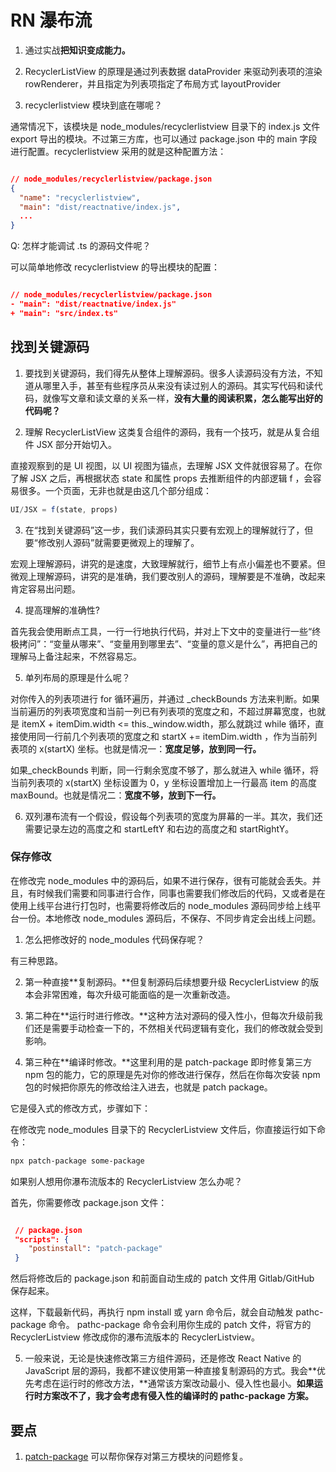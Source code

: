 # RN 瀑布流

1. 通过实战**把知识变成能力。**

2. RecyclerListView 的原理是通过列表数据 dataProvider 来驱动列表项的渲染 rowRenderer，并且指定为列表项指定了布局方式 layoutProvider

3. recyclerlistview 模块到底在哪呢？

通常情况下，该模块是 node_modules/recyclerlistview 目录下的 index.js 文件 export 导出的模块。不过第三方库，也可以通过 package.json 中的 main 字段进行配置。recyclerlistview 采用的就是这种配置方法：

```json

// node_modules/recyclerlistview/package.json
{
  "name": "recyclerlistview",
  "main": "dist/reactnative/index.js",
  ...
}
```

Q: 怎样才能调试 .ts 的源码文件呢？

可以简单地修改 recyclerlistview 的导出模块的配置：

```json

// node_modules/recyclerlistview/package.json
- "main": "dist/reactnative/index.js"
+ "main": "src/index.ts"
```

## 找到关键源码

1. 要找到关键源码，我们得先从整体上理解源码。很多人读源码没有方法，不知道从哪里入手，甚至有些程序员从来没有读过别人的源码。其实写代码和读代码，就像写文章和读文章的关系一样，**没有大量的阅读积累，怎么能写出好的代码呢？**

2. 理解 RecyclerListView 这类复合组件的源码，我有一个技巧，就是从复合组件 JSX 部分开始切入。

直接观察到的是 UI 视图，以 UI 视图为锚点，去理解 JSX 文件就很容易了。在你了解 JSX 之后，再根据状态 state 和属性 props 去推断组件的内部逻辑 f ，会容易很多。一个页面，无非也就是由这几个部分组成：

```js
UI/JSX = f(state, props)
```

3. 在“找到关键源码”这一步，我们读源码其实只要有宏观上的理解就行了，但要“修改别人源码”就需要更微观上的理解了。

宏观上理解源码，讲究的是速度，大致理解就行，细节上有点小偏差也不要紧。但微观上理解源码，讲究的是准确，我们要改别人的源码，理解要是不准确，改起来肯定容易出问题。

4. 提高理解的准确性?

首先我会使用断点工具，一行一行地执行代码，并对上下文中的变量进行一些“终极拷问”：“变量从哪来”、“变量用到哪里去”、“变量的意义是什么”，再把自己的理解马上备注起来，不然容易忘。

5. 单列布局的原理是什么呢？

对你传入的列表项进行 for 循环遍历，并通过 \_checkBounds 方法来判断。如果当前遍历的列表项宽度和当前一列已有列表项的宽度之和，不超过屏幕宽度，也就是 itemX + itemDim.width <= this.\_window.width，那么就跳过 while 循环，直接使用同一行前几个列表项的宽度之和 startX += itemDim.width ，作为当前列表项的 x(startX) 坐标。也就是情况一：**宽度足够，放到同一行。**

如果\_checkBounds 判断，同一行剩余宽度不够了，那么就进入 while 循环，将当前列表项的 x(startX) 坐标设置为 0，y 坐标设置增加上一行最高 item 的高度 maxBound。也就是情况二：**宽度不够，放到下一行。**

6. 双列瀑布流有一个假设，假设每个列表项的宽度为屏幕的一半。其次，我们还需要记录左边的高度之和 startLeftY 和右边的高度之和 startRightY。

### 保存修改

在修改完 node_modules 中的源码后，如果不进行保存，很有可能就会丢失。并且，有时候我们需要和同事进行合作，同事也需要我们修改后的代码，又或者是在使用上线平台进行打包时，也需要将修改后的 node_modules 源码同步给上线平台一份。本地修改 node_modules 源码后，不保存、不同步肯定会出线上问题。

1. 怎么把修改好的 node_modules 代码保存呢？

有三种思路。

2. 第一种直接**复制源码。**但复制源码后续想要升级 RecyclerListview 的版本会非常困难，每次升级可能面临的是一次重新改造。

3. 第二种在**运行时进行修改。**这种方法对源码的侵入性小，但每次升级前我们还是需要手动检查一下的，不然相关代码逻辑有变化，我们的修改就会受到影响。

4. 第三种在**编译时修改。**这里利用的是 patch-package 即时修复第三方 npm 包的能力，它的原理是先对你的修改进行保存，然后在你每次安装 npm 包的时候把你原先的修改给注入进去，也就是 patch package。

它是侵入式的修改方式，步骤如下：

在修改完 node_modules 目录下的 RecyclerListview 文件后，你直接运行如下命令：

```sh
npx patch-package some-package
```

如果别人想用你瀑布流版本的 RecyclerListview 怎么办呢？

首先，你需要修改 package.json 文件：

```json

 // package.json
 "scripts": {
    "postinstall": "patch-package"
 }
```

然后将修改后的 package.json 和前面自动生成的 patch 文件用 Gitlab/GitHub 保存起来。

这样，下载最新代码，再执行 npm install 或 yarn 命令后，就会自动触发 pathc-package 命令。 pathc-package 命令会利用你生成的 patch 文件，将官方的 RecyclerListview 修改成你的瀑布流版本的 RecyclerListview。

5. 一般来说，无论是快速修改第三方组件源码，还是修改 React Native 的 JavaScript 层的源码，我都不建议使用第一种直接复制源码的方式。我会**优先考虑在运行时的修改方法，**通常该方案改动最小、侵入性也最小。**如果运行时方案改不了，我才会考虑有侵入性的编译时的 pathc-package 方案。**

## 要点

1. [patch-package](https://github.com/ds300/patch-package) 可以帮你保存对第三方模块的问题修复。
